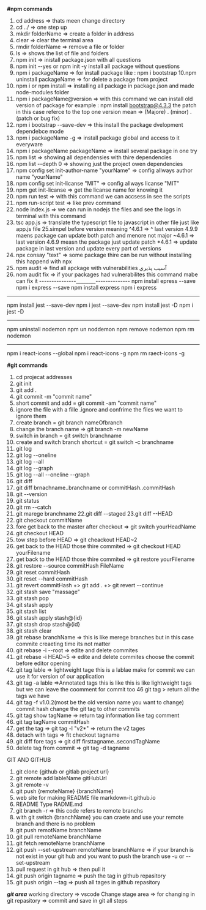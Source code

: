 **#npm commands**
1. cd address => thats meen change directory
2. cd ../ => one step up 
3. mkdir folderName => create a folder in address
4. clear => clear the terminal  area
5. rmdir folderName => remove a file or folder 
6. ls => shows the list of file and folders
7. npm init => inistall package.json with all questions 
8. npm init --yes or npm init -y install all package without questions
9. npm i packageName => for install package like : npm i bootstrap
10.npm uninstall packageName => for delete a package from project 
11. npm i or npm install => installing all package in package.json and made node-modules folder
12. npm i packageName@version => with this command we can install old version of package for
example : npm install bootstrap@4.3.3  the patch in this case referce to the top one
version mean => (Majore) . (minor) . (patch or bug fix)
13. npm i bootstrap --save-dev => this install the package dvelopment dependebce mode
14. npm i packageName -g => install package global and access to it everyware
15. npm i packageName packageName => install several package in one try
16. npm list => showing all dependensies with thire dependencies
17. npm list --depth 0 => showing just the project owen dependencies
18. npm config set init-author-name "yourName" => config allways author name "yourName"
19. npm config set init-licanse "MIT" => config allways licanse "MIT"
20. npm get init-licanse => get the licanse name for knowing it
21. npm run test => with this command we can accsess in see the scripts
22. npm run-script test => like prev command 
23. node index.js => we can run in nodejs the files and see the logs in terminal with this command 
24. tsc app.js => translate the typescript file to javascript in other file just like app.js file
25.simpel before version  meaning 
^4.6.1 =>  ^ last version 4.9.9 maens package can update both patch and menore not major
~4.6.1 => last version 4.6.9 measn the package just update patch 
*4.6.1 => update package in last version and update every part of versions
26. npx consay "text" => some package thire can be run without installing this happend with npx
27. npm audit => find all apckage with vulnerabilities آسيب پذيري 
28. nom audit fix => if your packages had vulnerabilites this command mabe can fix it 
---------------________--------------
npm install epress --save
npm i express --save
npm install express
npm i express
****************
npm install jest --save-dev
npm i jest --save-dev
npm install jest -D
npm i jest -D
****************
npm uninstall nodemon
npm un noddemon 
npm remove nodemon
npm rm nodemon
****************
npm i react-icons --global
npm i react-icons -g
npm rm raect-icons -g


**#git commands**
1. cd projecat addresses
2. git init
3. git add .
4. git commit -m "commit name"
6. short commit and add = git commit -am "commit name"
7. ignore the file with a fille .ignore and confrime the files we want to ignore them
8. create branch =  git branch nameOfbranch
8. change the branch name => git branch -m newName
9. switch in branch =  git switch branchname
10. create and switch branch shortcut = git switch -c branchname
11. git log 
12. git log --oneline
13. git log --all
14. git log --graph
15. git log --all --oneline --graph 
16. git diff
17. git diff brnachname..branchname or commitHash..commitHash
18. git --version
19. git status
20. git rm --catch
21. git marege branchname
22.git diff --staged
23.git diff --HEAD
24. git checkout commitName 
25. fore get back to the master  after checkout => git switch yourHeadName
26. git checkout HEAD
27. tow step before HEAD => git cheackout HEAD~2 
28. get back to the HEAD those thire commited => git checkout HEAD yourFilename
29. get back to the HEAD those thire commited => git restore yourFilename
30. git restore --source commitHash FileName 
31. git reset commitHash
32. git reset --hard commitHash
33. git revert  commitHash  +> git add . +> git revert --continue
34. git stash save "massage"
35. git stash pop
36. git stash apply
37. git stash list
38. git stash apply stash@{id}
39. git stash drop stash@{id}
40. git stash clear
41. git rebase branchName => this is like merege branches but in this case commite creaeting time its not matter
42. git rebase 	-i --root => edite and delete commites
43. git rebase -i HEAD~5 => edite and delete commites choose the commit before editor opening
44. git tag lable => lightweight tage this is a lablae make for commit we can use it for version of our application 
45. git tag -a lable =>Annotated tags this is like this is like lightweight tags but we can leave the coomment for commit too
46  git tag > return all the tags we have
47. git tag  -f v1.0.2(most be the old version name you want to change) commit hash change the git tag to other commits
48. git tag show tagName => return tag information like tag comment 
49. git tag tagName commitHash
50. get the tag => git tag -l "v2*" => return the v2 tages 
51. detach with tags => fit checkout tagname
52. git diff fore tags => git diff firsttagname..secondTagName
53. delete tag from commit => git tag -d tagname 



GIT AND GITHUB
1. git clone {github or gitlab project url}
2. git remote add lableName  gitHubUrl
3. git remote -v
4. git push {remoteName} {branchName}
5. web site for making README file  markdown-it.github.io 
6. README Type RADME.md
7. git branch -r  => this code refers to remote branchs
9. with git switch {branchName} you can craete and use your remote branch and there is no problem
10. git push remotName branchName
12. git pull remoteName branchName
13. git fetch remoteName branchName 
14. git push --set-upstream remoteName branchName => if your branch is not exist in your git hub and you want to push the branch use -u or --set-upstream
15. pull request in git hub => then pull it 
16. git push origin tagname => push the tag in github repasitory
17. git push origin --tag => push all tages in github repasitory


___git area___
working directory => vscode Change
stage area => for changing in git
repasitory => commit and save in git all steps


